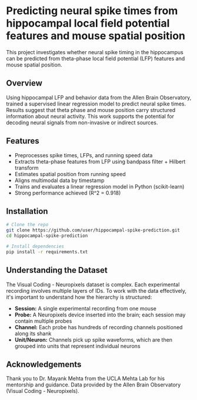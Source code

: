 # Predicting neural spike times from hippocampal local field potential features and mouse spatial position

This project investigates whether neural spike timing in the hippocampus can be predicted from theta-phase local field potential (LFP) features and mouse spatial position.

## Overview
Using hippocampal LFP and behavior data from the Allen Brain Observatory, trained a supervised linear regression model to predict neural spike times. Results suggest that theta phase and mouse position carry structured information about neural activity. This work supports the potential for decoding neural signals from non-invasive or indirect sources.

## Features
- Preprocesses spike times, LFPs, and running speed data
- Extracts theta-phase features from LFP using bandpass filter + Hilbert transform
- Estimates spatial position from running speed
- Aligns multimodal data by timestamp
- Trains and evaluates a linear regression model in Python (scikit-learn)
- Strong performance achieved (R^2 = 0.918)

## Installation
```bash
# Clone the repo
git clone https://github.com/user/hippocampal-spike-prediction.git
cd hippocampal-spike-prediction

# Install dependencies
pip install -r requirements.txt
```

## Understanding the Dataset
The Visual Coding - Neuropixels dataset is complex. Each experimental recording involves multiple layers of IDs. To work with the data effectively, it's important to understand how the hierarchy is structured:

- **Session:** A single experimental recording from one mouse
- **Probe:** A Neuropixels device inserted into the brain; each session may contain multiple probes
- **Channel:** Each probe has hundreds of recording channels positioned along its shank
- **Unit/Neuron:** Channels pick up spike waveforms, which are then grouped into units that represent individual neurons

## Acknowledgements
Thank you to Dr. Mayank Mehta from the UCLA Mehta Lab for his mentorship and guidance. Data provided by the Allen Brain Observatory (Visual Coding - Neuropixels).
